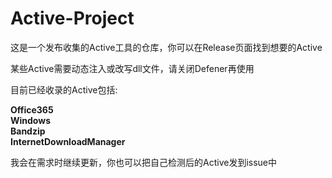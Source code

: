 # Active-Project  

这是一个发布收集的Active工具的仓库，你可以在Release页面找到想要的Active  

某些Active需要动态注入或改写dll文件，请关闭Defener再使用  

目前已经收录的Active包括:  

**Office365**  
**Windows**  
**Bandzip**  
**InternetDownloadManager**  

我会在需求时继续更新，你也可以把自己检测后的Active发到issue中  
